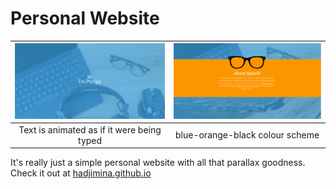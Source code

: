 # Personal Website

| ![Overview](https://raw.githubusercontent.com/Hadjimina/hadjimina.github.io/master/img/screen1.png)  | ![Timeline](https://raw.githubusercontent.com/Hadjimina/hadjimina.github.io/master/img/screen2.png) | 
|:---:|:---:|
| Text is animated as if it were being typed| blue-orange-black colour scheme | 

It's really just a simple personal website with all that parallax goodness.
Check it out at [hadjimina.github.io](http://hadjimina.github.io)
